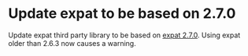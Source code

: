 # Update expat to be based on 2.7.0

Update expat third party library to be based
on [expat 2.7.0](https://github.com/libexpat/libexpat/releases/tag/R_2_7_0).
Using expat older than 2.6.3 now causes a warning.
